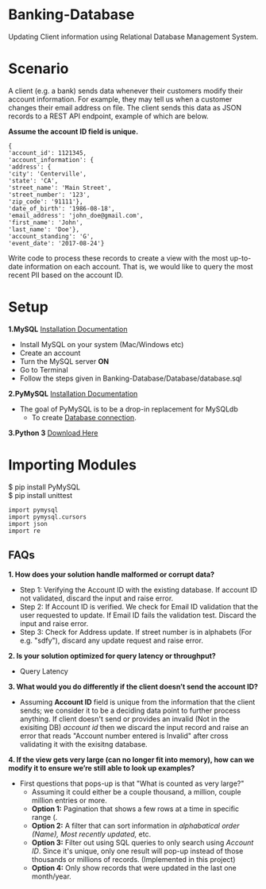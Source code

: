 # Banking-Database
Updating Client information using Relational Database Management System. 

# Scenario
A client (e.g. a bank) sends data whenever their customers modify their account information. For example, they may tell us when a customer changes their email address on file. The client sends this data as JSON records to a REST API endpoint, example of which are below.

**Assume the account ID field is unique.**

```
{
'account_id': 1121345,
'account_information': {
'address': {
'city': 'Centerville',
'state': 'CA',
'street_name': 'Main Street',
'street_number': '123',
'zip_code': '91111'},
'date_of_birth': '1986-08-18',
'email_address': 'john_doe@gmail.com',
'first_name': 'John',
'last_name': 'Doe'},
'account_standing': 'G',
'event_date': '2017-08-24'}
```

Write code to process these records to create a view with the most up-to-date information on each account. That is, we would like to query the most recent PII based on the account ID.


# Setup

**1.MySQL** [Installation Documentation](https://dev.mysql.com/doc/refman/5.6/en/osx-installation-pkg.html)
 - Install MySQL on your system (Mac/Windows etc) 
 - Create an account 
 - Turn the MySQL server **ON**
 - Go to Terminal 
 - Follow the steps given in Banking-Database/Database/database.sql

**2.PyMySQL** [Installation Documentation](https://pypi.python.org/pypi/PyMySQL)
- The goal of PyMySQL is to be a drop-in replacement for MySQLdb
  - To create [Database connection](https://pypi.python.org/pypi/PyMySQL#documentation). 

**3.Python 3** [Download Here](https://www.python.org/downloads/)

# Importing Modules

$ pip install PyMySQL  
$ pip install unittest

```
import pymysql
import pymysql.cursors
import json
import re
```

## FAQs

**1. How does your solution handle malformed or corrupt data?**
- Step 1: Verifying the Account ID with the existing database. If account ID not validated, discard the input and raise error.
- Step 2: If Account ID is verified. We check for Email ID validation that the user requested to update. If Email ID fails the validation test. Discard the input and raise error. 
- Step 3: Check for Address update. If street number is in alphabets (For e.g. "sdfy"), discard any update request and raise error.

**2. Is your solution optimized for query latency or throughput?**
- Query Latency

**3. What would you do differently if the client doesn’t send the account ID?**
- Assuming **Account ID** field is unique from the information that the client sends; we consider it to be a deciding data point to further process anything. If client doesn't send or provides an invalid (Not in the exisiting DB) *account id* then we discard the input record and raise an error that reads "Account number entered is Invalid" after cross validating it with the exisitng database.  

**4. If the view gets very large (can no longer fit into memory), how can we modify it to ensure we’re still able to look up examples?**
- First questions that pops-up is that "What is counted as very large?"
  - Assuming it could either be a couple thousand, a million, couple million entries or more.
  - **Option 1:** Pagination that shows a few rows at a time in specific range (. 
  - **Option 2:** A filter that can sort information in *alphabatical order (Name), Most recently updated,* etc.
  - **Option 3:** Filter out using SQL queries to only search using *Account ID*. Since it's unique, only one result will pop-up instead of those thousands or millions of records. (Implemented in this project) 
  - **Option 4:** Only show records that were updated in the last one month/year. 
